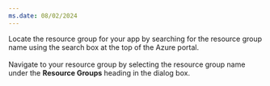 ```yaml
---
ms.date: 08/02/2024
---
```

Locate the resource group for your app by searching for the resource group name using the search box at the top of the Azure portal.<br>
<br>
Navigate to your resource group by selecting the resource group name under the **Resource Groups** heading in the dialog box.

